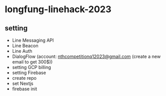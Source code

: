 # longfung-linehack-2023

## setting

- Line Messaging API
- Line Beacon
- Line Auth
- DialogFlow (account: nthcompetitionq12023@gmail.com (create a new email to get 300$))
- setting GCP billing
- setting Firebase
- create repo
- set Nextjs
- firebase init
